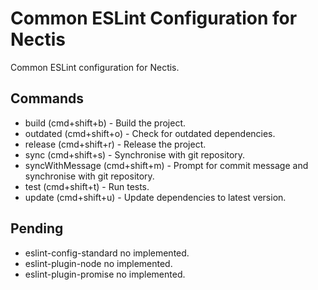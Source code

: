 # Common ESLint Configuration for Nectis

Common ESLint configuration for Nectis.

## Commands

- build (cmd+shift+b) - Build the project.
- outdated (cmd+shift+o) - Check for outdated dependencies.
- release (cmd+shift+r) - Release the project.
- sync (cmd+shift+s) - Synchronise with git repository.
- syncWithMessage (cmd+shift+m) - Prompt for commit message and synchronise with git repository.
- test (cmd+shift+t) - Run tests.
- update (cmd+shift+u) - Update dependencies to latest version.

## Pending

- eslint-config-standard no implemented.
- eslint-plugin-node no implemented.
- eslint-plugin-promise no implemented.
